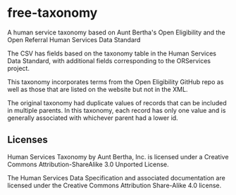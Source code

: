 # free-taxonomy
A human service taxonomy based on Aunt Bertha's Open Eligibility and the Open Referral Human Services Data Standard

The CSV has fields based on the taxonomy table in the Human Services Data Standard, with additional fields corresponding to the ORServices project.

This taxonomy incorporates terms from the Open Eligibility GitHub repo as well as those that are listed on the website but not in the XML.

The original taxonomy had duplicate values of records that can be included in multiple parents. In this taxonomy, each record has only one value and is generally associated with whichever parent had a lower id.

## Licenses

Human Services Taxonomy by Aunt Bertha, Inc. is licensed under a Creative Commons Attribution-ShareAlike 3.0 Unported License.

The Human Services Data Specification and associated documentation are licensed under the Creative Commons Attribution Share-Alike 4.0 license.
